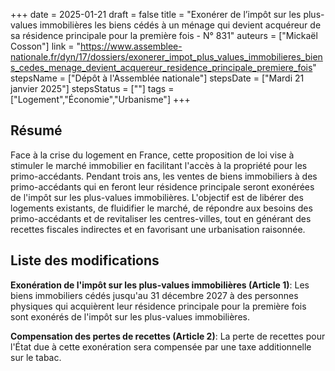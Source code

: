 +++
date = 2025-01-21
draft = false
title = "Exonérer de l’impôt sur les plus-values immobilières les biens cédés à un ménage qui devient acquéreur de sa résidence principale pour la première fois - N° 831"
auteurs = ["Mickaël Cosson"]
link = "https://www.assemblee-nationale.fr/dyn/17/dossiers/exonerer_impot_plus_values_immobilieres_biens_cedes_menage_devient_acquereur_residence_principale_premiere_fois"
stepsName = ["Dépôt à l'Assemblée nationale"]
stepsDate = ["Mardi 21 janvier 2025"]
stepsStatus = [""]
tags = ["Logement","Économie","Urbanisme"]
+++

## Résumé

Face à la crise du logement en France, cette proposition de loi vise à stimuler le marché immobilier en facilitant l'accès à la propriété pour les primo-accédants. Pendant trois ans, les ventes de biens immobiliers à des primo-accédants qui en feront leur résidence principale seront exonérées de l'impôt sur les plus-values immobilières. L'objectif est de libérer des logements existants, de fluidifier le marché, de répondre aux besoins des primo-accédants et de revitaliser les centres-villes, tout en générant des recettes fiscales indirectes et en favorisant une urbanisation raisonnée.

## Liste des modifications

**Exonération de l'impôt sur les plus-values immobilières (Article 1)**: Les biens immobiliers cédés jusqu'au 31 décembre 2027 à des personnes physiques qui acquièrent leur résidence principale pour la première fois sont exonérés de l'impôt sur les plus-values immobilières.

**Compensation des pertes de recettes (Article 2)**: La perte de recettes pour l'État due à cette exonération sera compensée par une taxe additionnelle sur le tabac.
